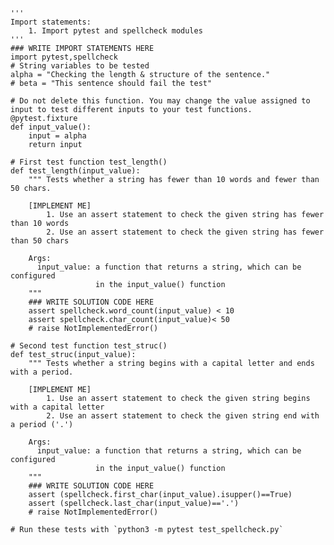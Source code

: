     ''' 
    Import statements: 
        1. Import pytest and spellcheck modules
    '''
    ### WRITE IMPORT STATEMENTS HERE
    import pytest,spellcheck
    # String variables to be tested
    alpha = "Checking the length & structure of the sentence."
    # beta = "This sentence should fail the test"

    # Do not delete this function. You may change the value assigned to input to test different inputs to your test functions.
    @pytest.fixture
    def input_value():
        input = alpha
        return input

    # First test function test_length()
    def test_length(input_value):
        """ Tests whether a string has fewer than 10 words and fewer than 50 chars.

        [IMPLEMENT ME]
            1. Use an assert statement to check the given string has fewer than 10 words
            2. Use an assert statement to check the given string has fewer than 50 chars

        Args:
          input_value: a function that returns a string, which can be configured
                       in the input_value() function
        """
        ### WRITE SOLUTION CODE HERE
        assert spellcheck.word_count(input_value) < 10
        assert spellcheck.char_count(input_value)< 50
        # raise NotImplementedError()

    # Second test function test_struc()
    def test_struc(input_value):
        """ Tests whether a string begins with a capital letter and ends with a period.

        [IMPLEMENT ME]
            1. Use an assert statement to check the given string begins with a capital letter
            2. Use an assert statement to check the given string end with a period ('.')

        Args:
          input_value: a function that returns a string, which can be configured
                       in the input_value() function
        """
        ### WRITE SOLUTION CODE HERE
        assert (spellcheck.first_char(input_value).isupper()==True)
        assert (spellcheck.last_char(input_value)=='.')
        # raise NotImplementedError()

    # Run these tests with `python3 -m pytest test_spellcheck.py`
